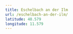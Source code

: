 ```yaml
---
title: Eschelbach an der Ilm
url: /eschelbach-an-der-ilm/
latitude: 48.579
longitude: 11.579
---
```

